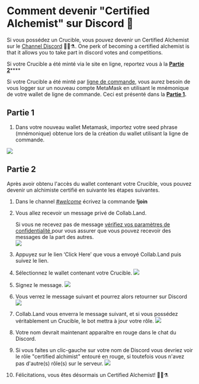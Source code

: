 # Comment devenir "Certified Alchemist" sur Discord 💬

Si vous possédez un Crucible, vous pouvez devenir un Certified Alchemist sur le [Channel Discord](https://discord.com/invite/qWQQMMKjKe) 🧙‍♂️⚗. One perk of becoming a certified alchemist is that it allows you to take part in discord votes and competitions.

Si votre Crucible a été minté via le site en ligne, reportez vous à la [**Partie 2**](how-to-become-a-certified-alchemist-on-discord.md#part-2)\*\*\*\*

Si votre Crucible a été minté par [ligne de commande](https://github.com/alchemistcoin/alchemist), vous aurez besoin de vous logger sur un nouveau compte MetaMask en utilisant le mnémonique de votre wallet de ligne de commande. Ceci est présenté dans la [**Partie 1**](how-to-become-a-certified-alchemist-on-discord.md#part-1)**.**

## **Partie 1**

1. Dans votre nouveau wallet Metamask, importez votre seed phrase \(mnémonique\) obtenue lors de la création du wallet utilisant la ligne de commande.

![](https://i.imgur.com/4RxfjZs.png)

## **Partie 2**

Après avoir obtenu l'accès du wallet contenant votre Crucible, vous pouvez devenir un alchimiste certifié en suivante les étapes suivantes.

1. Dans le channel [_\#welcome_](http://discord.alchemist.wtf) écrivez la commande **!join**
2. Vous allez recevoir un message privé de Collab.Land.

   Si vous ne recevez pas de message [vérifiez vos paramètres de confidentialité ](https://support.discord.com/hc/en-us/articles/217916488-Blocking-Privacy-Settings-)pour vous assurer que vous pouvez recevoir des messages de la part des autres.  
   ![](https://i.imgur.com/2UvO1ZL.png)

3. Appuyez sur le lien ‘Click Here’ que vous a envoyé Collab.Land puis suivez le lien.
4. Sélectionnez le wallet contenant votre Crucible. ![](https://i.imgur.com/y4bXisJ.png)
5. Signez le message. ![](https://i.imgur.com/nF29cFo.png)
6. Vous verrez le message suivant et pourrez alors retourner sur Discord ![](https://i.imgur.com/WVIelT9.png)
7. Collab.Land vous enverra le message suivant, et si vous possédez véritablement un Crucible, le bot mettra à jour votre rôle. ![](https://i.imgur.com/1UMmipM.png)
8. Votre nom devrait maintenant apparaître en rouge dans le chat du Discord.
9. Si vous faites un clic-gauche sur votre nom de Discord vous devriez voir le rôle "certified alchimist" entouré en rouge, si toutefois vous n'avez pas d'autre\(s\) rôle\(s\) sur le serveur. ![](https://i.imgur.com/KTO91Q1.png)
10. Félicitations, vous êtes désormais un Certified Alchemist! 🧙‍♂️⚗

